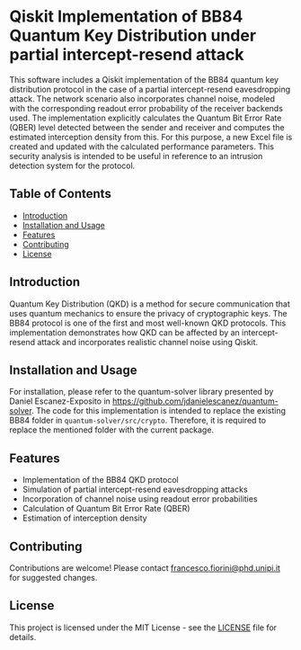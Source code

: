 # Qiskit Implementation of BB84 Quantum Key Distribution under partial intercept-resend attack

This software includes a Qiskit implementation of the BB84 quantum key distribution protocol in the case of a partial intercept-resend eavesdropping attack. The network scenario also incorporates channel noise, modeled with the corresponding readout error probability of the receiver backends used. The implementation explicitly calculates the Quantum Bit Error Rate (QBER) level detected between the sender and receiver and computes the estimated interception density from this. For this purpose, a new Excel file is created and updated with the calculated performance parameters. 
This security analysis is intended to be useful in reference to an intrusion detection system for the protocol.

## Table of Contents
- [Introduction](#introduction)
- [Installation and Usage](#installation-and-usage)
- [Features](#features)
- [Contributing](#contributing)
- [License](#license)

## Introduction
Quantum Key Distribution (QKD) is a method for secure communication that uses quantum mechanics to ensure the privacy of cryptographic keys. The BB84 protocol is one of the first and most well-known QKD protocols. This implementation demonstrates how QKD can be affected by an intercept-resend attack and incorporates realistic channel noise using Qiskit.

## Installation and Usage
For installation, please refer to the quantum-solver library presented by Daniel Escanez-Exposito in https://github.com/jdanielescanez/quantum-solver. The code for this implementation is intended to replace the existing BB84 folder in `quantum-solver/src/crypto`. Therefore, it is required to replace the mentioned folder with the current package.

## Features
- Implementation of the BB84 QKD protocol
- Simulation of partial intercept-resend eavesdropping attacks
- Incorporation of channel noise using readout error probabilities
- Calculation of Quantum Bit Error Rate (QBER)
- Estimation of interception density

## Contributing
Contributions are welcome! Please contact francesco.fiorini@phd.unipi.it for suggested changes.

## License
This project is licensed under the MIT License - see the [LICENSE](LICENSE) file for details.


